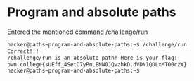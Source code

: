 # Program and absolute paths

Entered the mentioned command    /challenge/run

```bash
hacker@paths~program-and-absolute-paths:~$ /challenge/run
Correct!!!
/challenge/run is an absolute path! Here is your flag:
pwn.college{sUEff_4SetD7yPnLENN0JQvzhkD.dVDN1QDLxMTO0czW}
hacker@paths~program-and-absolute-paths:~$
```
